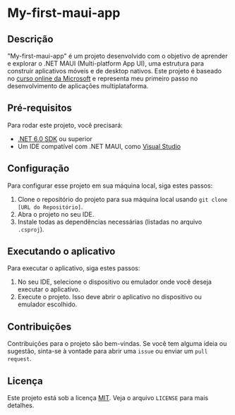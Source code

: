 # My-first-maui-app

## Descrição
"My-first-maui-app" é um projeto desenvolvido com o objetivo de aprender e explorar o .NET MAUI (Multi-platform App UI), uma estrutura para construir aplicativos móveis e de desktop nativos. Este projeto é baseado no [curso online da Microsoft](https://learn.microsoft.com/en-us/training/modules/build-mobile-and-desktop-apps/4-exercise-create-your-first-maui-app) e representa meu primeiro passo no desenvolvimento de aplicações multiplataforma.

## Pré-requisitos
Para rodar este projeto, você precisará:
- [.NET 6.0 SDK](https://dotnet.microsoft.com/download) ou superior
- Um IDE compatível com .NET MAUI, como [Visual Studio](https://visualstudio.microsoft.com/)

## Configuração
Para configurar esse projeto em sua máquina local, siga estes passos:
1. Clone o repositório do projeto para sua máquina local usando `git clone [URL do Repositório]`.
2. Abra o projeto no seu IDE.
3. Instale todas as dependências necessárias (listadas no arquivo `.csproj`).

## Executando o aplicativo
Para executar o aplicativo, siga estes passos:
1. No seu IDE, selecione o dispositivo ou emulador onde você deseja executar o aplicativo.
2. Execute o projeto. Isso deve abrir o aplicativo no dispositivo ou emulador escolhido.

## Contribuições
Contribuições para o projeto são bem-vindas. Se você tem alguma ideia ou sugestão, sinta-se à vontade para abrir uma `issue` ou enviar um `pull request`.

## Licença
Este projeto está sob a licença [MIT](LICENSE). Veja o arquivo `LICENSE` para mais detalhes.
